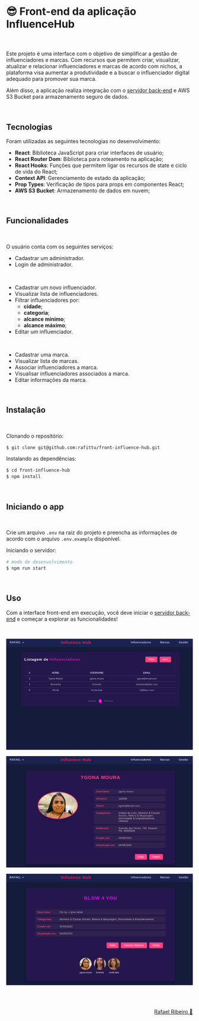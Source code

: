 # 😎 Front-end da aplicação InfluenceHub

###

<br>

Este projeto é uma interface com o objetivo de simplificar a gestão de influenciadores e marcas. Com recursos que permitem criar, visualizar, atualizar e relacionar influenciadores e marcas de acordo com nichos, a plataforma visa aumentar a produtividade e a buscar o influenciador digital adequado para promover sua marca.

Além disso, a aplicação realiza integração com o [servidor back-end](https://github.com/rafittu/back-influence-hub) e AWS S3 Bucket para armazenamento seguro de dados.


<br>

## Tecnologias

Foram utilizadas as seguintes tecnologias no desenvolvimento:

- **React**: Biblioteca JavaScript para criar interfaces de usuário;
- **React Router Dom**: Biblioteca para roteamento na aplicação;
- **React Hooks**: Funções que permitem ligar os recursos de state e ciclo de vida do React;
- **Context API**: Gerenciamento de estado da aplicação;
- **Prop Types**: Verificação de tipos para props em componentes React;
- **AWS S3 Bucket**: Armazenamento de dados em nuvem;

<br>

## Funcionalidades
<br>

O usuário conta com os seguintes serviços:

- Cadastrar um administrador.
- Login de administrador.

<br>

- Cadastrar um novo influenciador.
- Visualizar lista de influenciadores.
- Filtrar influenciadores por:
    - **cidade**;
    - **categoria**;
    - **alcance minimo**;
    - **alcance máximo**;
- Editar um influenciador.

<br>

- Cadastrar uma marca.
- Visualizar lista de marcas.
- Associar influenciadores a marca.
- Visualisar influenciadores associados a marca.
- Editar informações da marca.

<br>

## Instalação

<br>

Clonando o repositório:

```bash
$ git clone git@github.com:rafittu/front-influence-hub.git
```

Instalando as dependências:

```bash
$ cd front-influence-hub
$ npm install
```

<br>

## Iniciando o app

<br>

Crie um arquivo `.env` na raiz do projeto e preencha as informações de acordo com o arquivo `.env.example` disponível.

Iniciando o servidor:

```bash
# modo de desenvolvimento
$ npm run start
```

<br>

## Uso

Com a interface front-end em execução, você deve iniciar o [servidor back-end](https://github.com/rafittu/back-influence-hub) e começar a explorar as funcionalidades!

<br>

![Lista de Influenciadores](public/influencers_list.png)
<br>

![Detalhes do Influenciador](public/influencer_details.png)
<br>

![Detalhes da Marca](public/brandInfluencer.png)


<br>

##

<p align="right">
  <a href="https://www.linkedin.com/in/rafittu/">Rafael Ribeiro 🚀</a>
</p>

